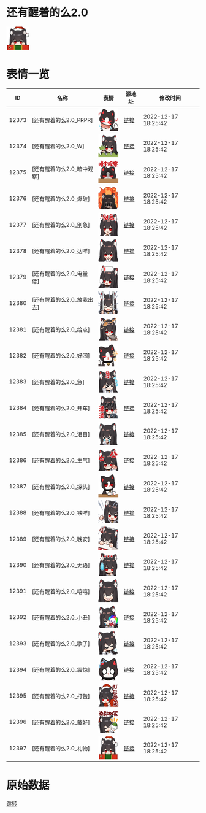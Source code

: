 # 还有醒着的么2.0

<img src="./cover.png" height="60" alt="cover" />

# 表情一览

|ID|名称|表情|源地址|修改时间|
|----|----|----|----|----|
|12373|[还有醒着的么2.0_PRPR]|<img src="./pic/012373_%5B还有醒着的么2.0_PRPR%5D.png" height="60" alt="PRPR"/>|[链接](https://i0.hdslb.com/bfs/emote/1d4f05ad8311a4630f044b2cb0e8353f47e2d9e3.png)|2022-12-17 18:25:42|
|12374|[还有醒着的么2.0_W]|<img src="./pic/012374_%5B还有醒着的么2.0_W%5D.png" height="60" alt="W"/>|[链接](https://i0.hdslb.com/bfs/emote/b4630f47c85a2d6406d8602adf341e0a0c7bec77.png)|2022-12-17 18:25:42|
|12375|[还有醒着的么2.0_暗中观察]|<img src="./pic/012375_%5B还有醒着的么2.0_暗中观察%5D.png" height="60" alt="暗中观察"/>|[链接](https://i0.hdslb.com/bfs/emote/35f1e8a7f19b8d2cecd07b2c39e725e095a011fd.png)|2022-12-17 18:25:42|
|12376|[还有醒着的么2.0_爆破]|<img src="./pic/012376_%5B还有醒着的么2.0_爆破%5D.png" height="60" alt="爆破"/>|[链接](https://i0.hdslb.com/bfs/emote/6f6824a6db4d6e5b27bebc8596bb36e39f917767.png)|2022-12-17 18:25:42|
|12377|[还有醒着的么2.0_别急]|<img src="./pic/012377_%5B还有醒着的么2.0_别急%5D.png" height="60" alt="别急"/>|[链接](https://i0.hdslb.com/bfs/emote/4c11f34764183f9580b6172f7935f0dd4f689a83.png)|2022-12-17 18:25:42|
|12378|[还有醒着的么2.0_达咩]|<img src="./pic/012378_%5B还有醒着的么2.0_达咩%5D.png" height="60" alt="达咩"/>|[链接](https://i0.hdslb.com/bfs/emote/60eed63336a639af60db47752c6044097cdca6e5.png)|2022-12-17 18:25:42|
|12379|[还有醒着的么2.0_电量低]|<img src="./pic/012379_%5B还有醒着的么2.0_电量低%5D.png" height="60" alt="电量低"/>|[链接](https://i0.hdslb.com/bfs/emote/154c508f9333c3fbb1705b0764294d96f02225f6.png)|2022-12-17 18:25:42|
|12380|[还有醒着的么2.0_放我出去]|<img src="./pic/012380_%5B还有醒着的么2.0_放我出去%5D.png" height="60" alt="放我出去"/>|[链接](https://i0.hdslb.com/bfs/emote/9cc70e3c101db34d759e726c6206426ccff092f1.png)|2022-12-17 18:25:42|
|12381|[还有醒着的么2.0_给点]|<img src="./pic/012381_%5B还有醒着的么2.0_给点%5D.png" height="60" alt="给点"/>|[链接](https://i0.hdslb.com/bfs/emote/c96d3a437860efc3facfe0951ad250b7b57f16fc.png)|2022-12-17 18:25:42|
|12382|[还有醒着的么2.0_好困]|<img src="./pic/012382_%5B还有醒着的么2.0_好困%5D.png" height="60" alt="好困"/>|[链接](https://i0.hdslb.com/bfs/emote/37662a3a5e608f3440f155c08a55489e54cd4221.png)|2022-12-17 18:25:42|
|12383|[还有醒着的么2.0_急]|<img src="./pic/012383_%5B还有醒着的么2.0_急%5D.png" height="60" alt="急"/>|[链接](https://i0.hdslb.com/bfs/emote/f0c6a940c1d57443d2c3ac82a5c0a2a7db77f535.png)|2022-12-17 18:25:42|
|12384|[还有醒着的么2.0_开车]|<img src="./pic/012384_%5B还有醒着的么2.0_开车%5D.png" height="60" alt="开车"/>|[链接](https://i0.hdslb.com/bfs/emote/44b9c1ba49c717fe93f8253bc0ceab2a6875aad1.png)|2022-12-17 18:25:42|
|12385|[还有醒着的么2.0_泪目]|<img src="./pic/012385_%5B还有醒着的么2.0_泪目%5D.png" height="60" alt="泪目"/>|[链接](https://i0.hdslb.com/bfs/emote/e41cac5592e4dc0c49a75379e3704c661c52bc82.png)|2022-12-17 18:25:42|
|12386|[还有醒着的么2.0_生气]|<img src="./pic/012386_%5B还有醒着的么2.0_生气%5D.png" height="60" alt="生气"/>|[链接](https://i0.hdslb.com/bfs/emote/29606a0d2245ff3f89408e7cdcc7a1bf57ad76ac.png)|2022-12-17 18:25:42|
|12387|[还有醒着的么2.0_探头]|<img src="./pic/012387_%5B还有醒着的么2.0_探头%5D.png" height="60" alt="探头"/>|[链接](https://i0.hdslb.com/bfs/emote/d3660b1f8c0670ca6dea35185fa8681b8b4888ac.png)|2022-12-17 18:25:42|
|12388|[还有醒着的么2.0_铁咩]|<img src="./pic/012388_%5B还有醒着的么2.0_铁咩%5D.png" height="60" alt="铁咩"/>|[链接](https://i0.hdslb.com/bfs/emote/44a44edd97b3e9d01b56fa6d609527a31ce61d9a.png)|2022-12-17 18:25:42|
|12389|[还有醒着的么2.0_晚安]|<img src="./pic/012389_%5B还有醒着的么2.0_晚安%5D.png" height="60" alt="晚安"/>|[链接](https://i0.hdslb.com/bfs/emote/810286495251a369d40044675097b3f7d140988a.png)|2022-12-17 18:25:42|
|12390|[还有醒着的么2.0_无语]|<img src="./pic/012390_%5B还有醒着的么2.0_无语%5D.png" height="60" alt="无语"/>|[链接](https://i0.hdslb.com/bfs/emote/accc75907796937aa0af14b4e35543a0a120870b.png)|2022-12-17 18:25:42|
|12391|[还有醒着的么2.0_嘻嘻]|<img src="./pic/012391_%5B还有醒着的么2.0_嘻嘻%5D.png" height="60" alt="嘻嘻"/>|[链接](https://i0.hdslb.com/bfs/emote/8b98ca60d417f965934fa40a85abff9f8252ab1b.png)|2022-12-17 18:25:42|
|12392|[还有醒着的么2.0_小丑]|<img src="./pic/012392_%5B还有醒着的么2.0_小丑%5D.png" height="60" alt="小丑"/>|[链接](https://i0.hdslb.com/bfs/emote/90308d39b07f65f312b1918a0b3a2ec7e792450b.png)|2022-12-17 18:25:42|
|12393|[还有醒着的么2.0_歇了]|<img src="./pic/012393_%5B还有醒着的么2.0_歇了%5D.png" height="60" alt="歇了"/>|[链接](https://i0.hdslb.com/bfs/emote/538a76ad26ea7458bd08529ff1191b1b436b789c.png)|2022-12-17 18:25:42|
|12394|[还有醒着的么2.0_震惊]|<img src="./pic/012394_%5B还有醒着的么2.0_震惊%5D.png" height="60" alt="震惊"/>|[链接](https://i0.hdslb.com/bfs/emote/20f1bb2686a1ae97f590a849074564a7b136a9c5.png)|2022-12-17 18:25:42|
|12395|[还有醒着的么2.0_打包]|<img src="./pic/012395_%5B还有醒着的么2.0_打包%5D.png" height="60" alt="打包"/>|[链接](https://i0.hdslb.com/bfs/emote/4dfc77427553c8589318228d015af0bd64f6798f.png)|2022-12-17 18:25:42|
|12396|[还有醒着的么2.0_戴好]|<img src="./pic/012396_%5B还有醒着的么2.0_戴好%5D.png" height="60" alt="戴好"/>|[链接](https://i0.hdslb.com/bfs/emote/dbc7ab3e2c39b01f482597debe37ad02baaa6324.png)|2022-12-17 18:25:42|
|12397|[还有醒着的么2.0_礼物]|<img src="./pic/012397_%5B还有醒着的么2.0_礼物%5D.png" height="60" alt="礼物"/>|[链接](https://i0.hdslb.com/bfs/emote/068f8275584aa8e091766462df64495602a424f8.png)|2022-12-17 18:25:42|

# 原始数据

[跳转](./raw.json)

